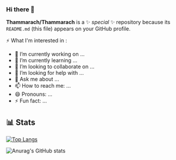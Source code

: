 ### Hi there 👋


**Thammarach/Thammarach** is a ✨ _special_ ✨ repository because its `README.md` (this file) appears on your GitHub profile.

⚡ What I'm interested in : 

- 🔭 I’m currently working on ...
- 🌱 I’m currently learning ...
- 👯 I’m looking to collaborate on ...
- 🤔 I’m looking for help with ...
- 💬 Ask me about ...
- 📫 How to reach me: ...
- 😄 Pronouns: ...
- ⚡ Fun fact: ...



## 📊 Stats

[![Top Langs](https://github-readme-stats.vercel.app/api/top-langs/?username=Thammarach&layout=compact)](https://github.com/anuraghazra/github-readme-stats)


![Anurag's GitHub stats](https://github-readme-stats.vercel.app/api?username=Thammarach&theme=nightowl&show_icons=true)


